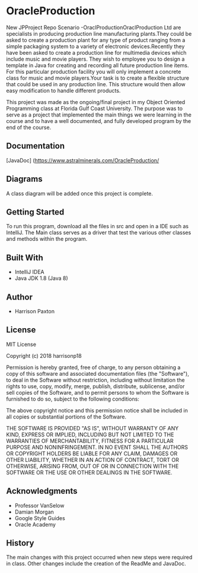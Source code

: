 # OracleProduction
New JPProject Repo
Scenario -OraclProductionOraclProduction Ltd are specialists in producing production line manufacturing plants.They could be asked to create a production plant for any type of product ranging from a simple packaging system to a variety of electronic devices.Recently they have been asked to create a production line for multimedia devices which include music and movie players.  They wish to employee you to design a template in Java for creating and recording all future production line items.  For this particular production facility you will only implement a concrete class for music and movie players.Your task is to create a flexible structure that could be used in any production line.  This structure would then allow easy modification to handle different products.

This project was made as the ongoing/final project in my Object Oriented Programming class at Florida Gulf Coast University. The purpose was to serve as a project that implemented the main things we were learning in the course and to have a well documented, and fully developed program by the end of the course.

## Documentation
[JavaDoc] (https://www.astralminerals.com/OracleProduction/

## Diagrams
A class diagram will be added once this project is complete.

## Getting Started
To run this program, download all the files in src and open in a IDE such as IntelliJ. The Main class serves as a driver that test the various other classes and methods within the program.

## Built With
* IntelliJ IDEA
* Java JDK 1.8 (Java 8)

## Author
* Harrison Paxton

## License
MIT License

Copyright (c) 2018 harrisonp18

Permission is hereby granted, free of charge, to any person obtaining a copy
of this software and associated documentation files (the "Software"), to deal
in the Software without restriction, including without limitation the rights
to use, copy, modify, merge, publish, distribute, sublicense, and/or sell
copies of the Software, and to permit persons to whom the Software is
furnished to do so, subject to the following conditions:

The above copyright notice and this permission notice shall be included in all
copies or substantial portions of the Software.

THE SOFTWARE IS PROVIDED "AS IS", WITHOUT WARRANTY OF ANY KIND, EXPRESS OR
IMPLIED, INCLUDING BUT NOT LIMITED TO THE WARRANTIES OF MERCHANTABILITY,
FITNESS FOR A PARTICULAR PURPOSE AND NONINFRINGEMENT. IN NO EVENT SHALL THE
AUTHORS OR COPYRIGHT HOLDERS BE LIABLE FOR ANY CLAIM, DAMAGES OR OTHER
LIABILITY, WHETHER IN AN ACTION OF CONTRACT, TORT OR OTHERWISE, ARISING FROM,
OUT OF OR IN CONNECTION WITH THE SOFTWARE OR THE USE OR OTHER DEALINGS IN THE
SOFTWARE.

## Acknowledgments
* Professor VanSelow
* Damian Morgan
* Google Style Guides
* Oracle Academy

## History
The main changes with this project occurred when new steps were required in class. Other changes include the creation of the ReadMe and JavaDoc.
